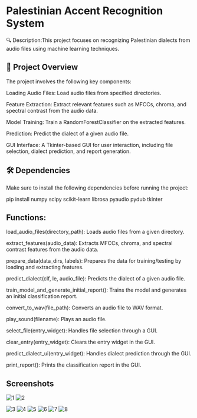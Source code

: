 
# Palestinian Accent Recognition System

🔍 Description:This project focuses on recognizing Palestinian dialects from audio files using machine learning techniques.
## 🎯 Project Overview
The project involves the following key components:

Loading Audio Files: Load audio files from specified directories.

Feature Extraction: Extract relevant features such as MFCCs, chroma, and spectral contrast from the audio data.

Model Training: Train a RandomForestClassifier on the extracted features.

Prediction: Predict the dialect of a given audio file.

GUI Interface: A Tkinter-based GUI for user interaction, including file selection, dialect prediction, and report generation.
## 🛠️ Dependencies
Make sure to install the following dependencies before running the project:

pip install numpy scipy scikit-learn librosa pyaudio pydub tkinter

## Functions:

load_audio_files(directory_path): Loads audio files from a given directory.

extract_features(audio_data): Extracts MFCCs, chroma, and spectral contrast features from the audio data.

prepare_data(data_dirs, labels): Prepares the data for training/testing by loading and extracting features.

predict_dialect(clf, le, audio_file): Predicts the dialect of a given audio file.

train_model_and_generate_initial_report(): Trains the model and generates an initial classification report.

convert_to_wav(file_path): Converts an audio file to WAV format.

play_sound(filename): Plays an audio file.

select_file(entry_widget): Handles file selection through a GUI.

clear_entry(entry_widget): Clears the entry widget in the GUI.

predict_dialect_ui(entry_widget): Handles dialect prediction through the GUI.

print_report(): Prints the classification report in the GUI.
## Screenshots

![1](https://github.com/Rivanjaradat/Palestinian_Accent_Recognition_System/assets/103911286/6850dec0-9629-4d13-a2f9-9effc318ef0e)
![2](https://github.com/Rivanjaradat/Palestinian_Accent_Recognition_System/assets/103911286/d759232e-6850-442a-97df-495f84dbaab5)

![3](https://github.com/Rivanjaradat/Palestinian_Accent_Recognition_System/assets/103911286/524567ee-44ac-4a7e-a00a-d61e1bce34dd)
![4](https://github.com/Rivanjaradat/Palestinian_Accent_Recognition_System/assets/103911286/6267db5e-ed52-4177-8398-86c392fd1359)
![5](https://github.com/Rivanjaradat/Palestinian_Accent_Recognition_System/assets/103911286/67e381dc-913b-45d5-b391-ae9a1ab6a41e)
![6](https://github.com/Rivanjaradat/Palestinian_Accent_Recognition_System/assets/103911286/d95a6ff7-7164-4d22-9448-119c47a7bf6c)
![7](https://github.com/Rivanjaradat/Palestinian_Accent_Recognition_System/assets/103911286/10085c75-fa95-4a3c-b726-eac3d4f35694)
![8](https://github.com/Rivanjaradat/Palestinian_Accent_Recognition_System/assets/103911286/90878e3a-8a68-4f8b-8835-1523007da9ee)



